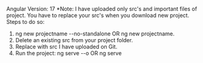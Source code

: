 Angular Version: 17
*Note:
I have uploaded only src's and important files of project. You have to replace your src's when you download new project. Steps to do so:
1. ng new projectname --no-standalone OR ng new projectname.
2. Delete an existing src from your project folder.
3. Replace with src I have uploaded on Git.
4. Run the project: ng serve --o OR ng serve
   
